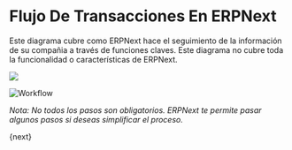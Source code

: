 <!-- add-breadcrumbs -->
# Flujo De Transacciones En ERPNext

Este diagrama cubre como ERPNext hace el seguimiento de la información de su compañia a través de funciones claves.
Este diagrama no cubre toda la funcionalidad o características de ERPNext.

![](/docs/assets/old_images/erpnext/overview.png)


<img class="screenshot" alt="Workflow" src="/docs/assets/img/setup/overview.png">

_Nota: No todos los pasos son obligatorios. ERPNext te permite pasar algunos pasos si deseas simplificar el proceso._

{next}
